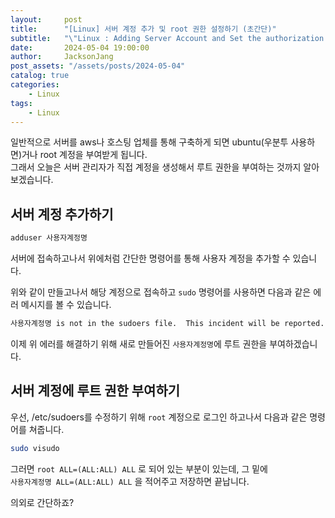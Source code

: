 ```yaml
---
layout:     post
title:      "[Linux] 서버 계정 추가 및 root 권한 설정하기 (초간단)"
subtitle:   "\"Linux : Adding Server Account and Set the authorization as root(simply)\""
date:       2024-05-04 19:00:00
author:     JacksonJang
post_assets: "/assets/posts/2024-05-04"
catalog: true
categories:
    - Linux
tags:
    - Linux
---
```


일반적으로 서버를 aws나 호스팅 업체를 통해 구축하게 되면 ubuntu(우분투 사용하면)거나 root 계정을 부여받게 됩니다.
<br />
그래서 오늘은 서버 관리자가 직접 계정을 생성해서 루트 권한을 부여하는 것까지 알아보겠습니다.

## 서버 계정 추가하기
```sh
adduser 사용자계정명
```
서버에 접속하고나서 위에처럼 간단한 명령어를 통해 사용자 계정을 추가할 수 있습니다.

위와 같이 만들고나서 해당 계정으로 접속하고 `sudo` 명령어를 사용하면 다음과 같은 에러 메시지를 볼 수 있습니다.
```sh
사용자계정명 is not in the sudoers file.  This incident will be reported.
```

이제 위 에러를 해결하기 위해 새로 만들어진 `사용자계정명`에 루트 권한을 부여하겠습니다.

## 서버 계정에 루트 권한 부여하기
우선, /etc/sudoers를 수정하기 위해 `root` 계정으로 로그인 하고나서 다음과 같은 명령어를 쳐줍니다.

```sh
sudo visudo
```

그러면 `root ALL=(ALL:ALL) ALL` 로 되어 있는 부분이 있는데, 그 밑에
<br />
`사용자계정명 ALL=(ALL:ALL) ALL` 을 적어주고 저장하면 끝납니다.

의외로 간단하죠?
